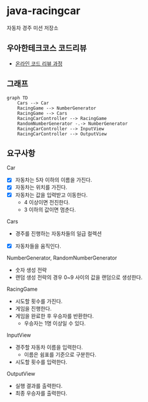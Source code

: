 # java-racingcar

자동차 경주 미션 저장소

## 우아한테크코스 코드리뷰

- [온라인 코드 리뷰 과정](https://github.com/woowacourse/woowacourse-docs/blob/master/maincourse/README.md)

## 그래프

```mermaid
graph TD
    Cars --> Car
    RacingGame --> NumberGenerator
    RacingGame --> Cars
    RacingCarController --> RacingGame
    RandomNumberGenerator -.-> NumberGenerator
    RacingCarController --> InputView
    RacingCarController --> OutputView
```

## 요구사항

Car

- [x] 자동차는 5자 이하의 이름을 가진다.
- [x] 자동차는 위치를 가진다.
- [x] 자동차는 값을 입력받고 이동한다.
    - 4 이상이면 전진한다.
    - 3 이하의 값이면 멈춘다.

Cars

- 경주를 진행하는 자동차들의 일급 컬렉션
- [x] 자동차들을 움직인다.

NumberGenerator, RandomNumberGenerator

- 숫자 생성 전략
- 랜덤 생성 전략의 경우 0~9 사이의 값을 랜덤으로 생성한다.

RacingGame

- 시도할 횟수를 가진다.
- 게임을 진행한다.
- 게임을 완료한 후 우승자를 반환한다.
    - 우승자는 1명 이상일 수 있다.

InputView

- 경주할 자동차 이름을 입력한다.
    - 이름은 쉼표를 기준으로 구분한다.
- 시도할 횟수를 입력한다.

OutputView

- 실행 결과를 출력한다.
- 최종 우승자를 출력한다.

